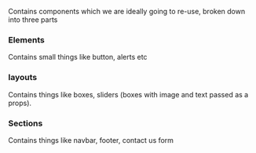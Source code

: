Contains components which we are ideally going to re-use, broken down into three parts

### Elements

Contains small things like button, alerts etc

### layouts

Contains things like boxes, sliders (boxes with image and text passed as a props).

### Sections

Contains things like navbar, footer, contact us form
